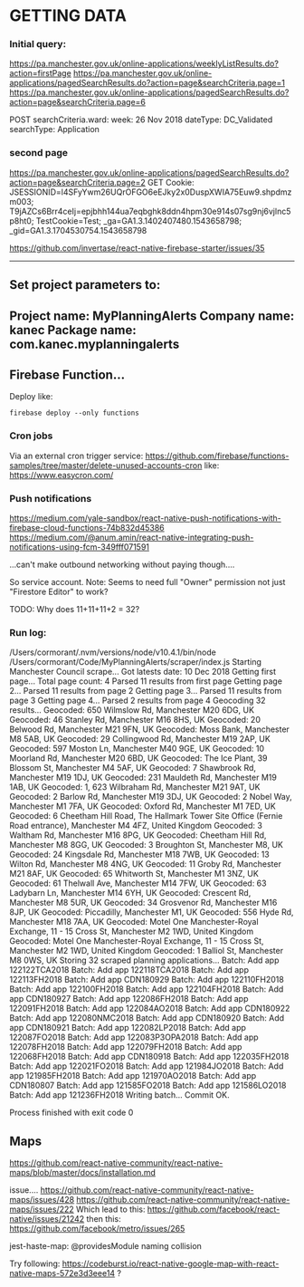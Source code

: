 # GETTING DATA

### Initial query:
https://pa.manchester.gov.uk/online-applications/weeklyListResults.do?action=firstPage
https://pa.manchester.gov.uk/online-applications/pagedSearchResults.do?action=page&searchCriteria.page=1
https://pa.manchester.gov.uk/online-applications/pagedSearchResults.do?action=page&searchCriteria.page=6

POST
searchCriteria.ward: 
week: 26 Nov 2018
dateType: DC_Validated
searchType: Application

### second page
https://pa.manchester.gov.uk/online-applications/pagedSearchResults.do?action=page&searchCriteria.page=2
GET
Cookie: JSESSIONID=l4SFyYwm26UQrOFGO6eEJky2x0DuspXWIA75Euw9.shpdmzm003; T9jAZCs6Brr4ceIj=epjbhh144ua7eqbghk8ddn4hpm30e914s07sg9nj6vjlnc5p8ht0; TestCookie=Test; _ga=GA1.3.1402407480.1543658798; _gid=GA1.3.1704530754.1543658798

https://github.com/invertase/react-native-firebase-starter/issues/35

---------------------------------------------------------
Set project parameters to:
---------------------------------------------------------
Project name:  MyPlanningAlerts
Company name:  kanec
Package name:  com.kanec.myplanningalerts
---------------------------------------------------------

## Firebase Function...

Deploy like:
```
firebase deploy --only functions
```

### Cron jobs
Via an external cron trigger service:
https://github.com/firebase/functions-samples/tree/master/delete-unused-accounts-cron
like:
https://www.easycron.com/

### Push notifications
https://medium.com/yale-sandbox/react-native-push-notifications-with-firebase-cloud-functions-74b832d45386
https://medium.com/@anum.amin/react-native-integrating-push-notifications-using-fcm-349fff071591

...can't make outbound networking without paying though....

So service account.
Note: Seems to need full "Owner" permission not just "Firestore Editor" to work?


TODO: Why does 11+11+11+2 = 32?

### Run log:

/Users/cormorant/.nvm/versions/node/v10.4.1/bin/node /Users/cormorant/Code/MyPlanningAlerts/scraper/index.js
Starting Manchester Council scrape...
Got latests date:  10 Dec 2018
Getting first page...
Total page count:  4
Parsed 11 results from first page
Getting page 2...
Parsed 11 results from page 2
Getting page 3...
Parsed 11 results from page 3
Getting page 4...
Parsed 2 results from page 4
Geocoding 32 results...
Geocoded:  650 Wilmslow Rd, Manchester M20 6DG, UK
Geocoded:  46 Stanley Rd, Manchester M16 8HS, UK
Geocoded:  20 Belwood Rd, Manchester M21 9FN, UK
Geocoded:  Moss Bank, Manchester M8 5AB, UK
Geocoded:  29 Collingwood Rd, Manchester M19 2AP, UK
Geocoded:  597 Moston Ln, Manchester M40 9GE, UK
Geocoded:  10 Moorland Rd, Manchester M20 6BD, UK
Geocoded:  The Ice Plant, 39 Blossom St, Manchester M4 5AF, UK
Geocoded:  7 Shawbrook Rd, Manchester M19 1DJ, UK
Geocoded:  231 Mauldeth Rd, Manchester M19 1AB, UK
Geocoded:  1, 623 Wilbraham Rd, Manchester M21 9AT, UK
Geocoded:  2 Barlow Rd, Manchester M19 3DJ, UK
Geocoded:  2 Nobel Way, Manchester M1 7FA, UK
Geocoded:  Oxford Rd, Manchester M1 7ED, UK
Geocoded:  6 Cheetham Hill Road, The Hallmark Tower Site Office (Fernie Road entrance), Manchester M4 4FZ, United Kingdom
Geocoded:  3 Waltham Rd, Manchester M16 8PG, UK
Geocoded:  Cheetham Hill Rd, Manchester M8 8GG, UK
Geocoded:  3 Broughton St, Manchester M8, UK
Geocoded:  24 Kingsdale Rd, Manchester M18 7WB, UK
Geocoded:  13 Wilton Rd, Manchester M8 4NG, UK
Geocoded:  11 Groby Rd, Manchester M21 8AF, UK
Geocoded:  65 Whitworth St, Manchester M1 3NZ, UK
Geocoded:  61 Thelwall Ave, Manchester M14 7FW, UK
Geocoded:  63 Ladybarn Ln, Manchester M14 6YH, UK
Geocoded:  Crescent Rd, Manchester M8 5UR, UK
Geocoded:  34 Grosvenor Rd, Manchester M16 8JP, UK
Geocoded:  Piccadilly, Manchester M1, UK
Geocoded:  556 Hyde Rd, Manchester M18 7AA, UK
Geocoded:  Motel One Manchester-Royal Exchange, 11 - 15 Cross St, Manchester M2 1WD, United Kingdom
Geocoded:  Motel One Manchester-Royal Exchange, 11 - 15 Cross St, Manchester M2 1WD, United Kingdom
Geocoded:  1 Balliol St, Manchester M8 0WS, UK
Storing 32 scraped planning applications...
Batch: Add app 122122TCA2018
Batch: Add app 122118TCA2018
Batch: Add app 122113FH2018
Batch: Add app CDN180929
Batch: Add app 122110FH2018
Batch: Add app 122100FH2018
Batch: Add app 122104FH2018
Batch: Add app CDN180927
Batch: Add app 122086FH2018
Batch: Add app 122091FH2018
Batch: Add app 122084AO2018
Batch: Add app CDN180922
Batch: Add app 122080NMC2018
Batch: Add app CDN180920
Batch: Add app CDN180921
Batch: Add app 122082LP2018
Batch: Add app 122087FO2018
Batch: Add app 122083P3OPA2018
Batch: Add app 122078FH2018
Batch: Add app 122079FH2018
Batch: Add app 122068FH2018
Batch: Add app CDN180918
Batch: Add app 122035FH2018
Batch: Add app 122021FO2018
Batch: Add app 121984JO2018
Batch: Add app 121985FH2018
Batch: Add app 121970AO2018
Batch: Add app CDN180807
Batch: Add app 121585FO2018
Batch: Add app 121586LO2018
Batch: Add app 121236FH2018
Writing batch...
Commit OK.

Process finished with exit code 0

## Maps
https://github.com/react-native-community/react-native-maps/blob/master/docs/installation.md


issue....
https://github.com/react-native-community/react-native-maps/issues/428
https://github.com/react-native-community/react-native-maps/issues/222
Which lead to this:
https://github.com/facebook/react-native/issues/21242
then this:
https://github.com/facebook/metro/issues/265

jest-haste-map: @providesModule naming collision

Try following:
https://codeburst.io/react-native-google-map-with-react-native-maps-572e3d3eee14
?



